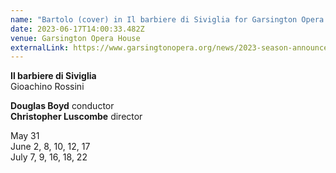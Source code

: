 ```yaml
---
name: "Bartolo (cover) in Il barbiere di Siviglia for Garsington Opera "
date: 2023-06-17T14:00:33.482Z
venue: Garsington Opera House
externalLink: https://www.garsingtonopera.org/news/2023-season-announced
---
```

**Il barbiere di Siviglia**\
Gioachino Rossini

**Douglas Boyd** conductor\
**Christopher Luscombe** director

May 31\
June 2, 8, 10, 12, 17\
July 7, 9, 16, 18, 22